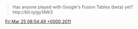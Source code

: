 > Has anyone played with Google's Fusion Tables \(beta\) yet? http://bit\.ly/gy1AW3

<img src="../../media/tweet.ico" width="12" /> [Fri Mar 25 08:54:49 +0000 2011](https://twitter.com/DromerDenker/status/51205381887758336)